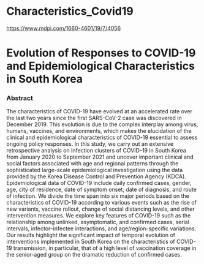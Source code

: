 # Characteristics_Covid19

https://www.mdpi.com/1660-4601/19/7/4056

# Evolution of Responses to COVID-19 and Epidemiological Characteristics in South Korea

### Abstract

The characteristics of COVID-19 have evolved at an accelerated rate over the last two years since the first SARS-CoV-2 case was discovered in December 2019. This evolution is due to the complex interplay among virus, humans, vaccines, and environments, which makes the elucidation of the clinical and epidemiological characteristics of COVID-19 essential to assess ongoing policy responses. In this study, we carry out an extensive retrospective analysis on infection clusters of COVID-19 in South Korea from January 2020 to September 2021 and uncover important clinical and social factors associated with age and regional patterns through the sophisticated large-scale epidemiological investigation using the data provided by the Korea Disease Control and Prevention Agency (KDCA). Epidemiological data of COVID-19 include daily confirmed cases, gender, age, city of residence, date of symptom onset, date of diagnosis, and route of infection. We divide the time span into six major periods based on the characteristics of COVID-19 according to various events such as the rise of new variants, vaccine rollout, change of social distancing levels, and other intervention measures. We explore key features of COVID-19 such as the relationship among unlinked, asymptomatic, and confirmed cases, serial intervals, infector–infectee interactions, and age/region-specific variations. Our results highlight the significant impact of temporal evolution of interventions implemented in South Korea on the characteristics of COVID-19 transmission, in particular, that of a high level of vaccination coverage in the senior-aged group on the dramatic reduction of confirmed cases.
